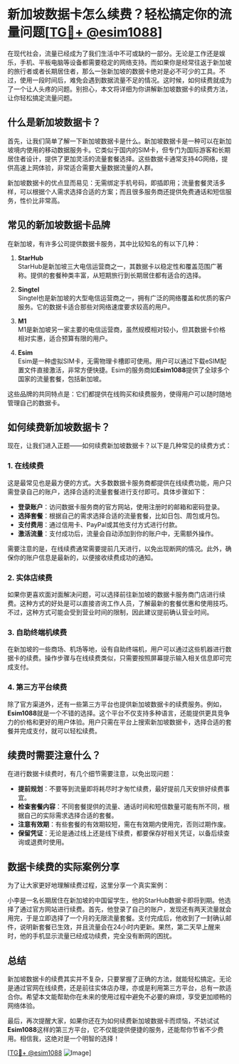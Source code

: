 # 新加坡数据卡怎么续费？轻松搞定你的流量问题[[TG💪+ @esim1088](https://t.me/s/esim1088)]

在现代社会，流量已经成为了我们生活中不可或缺的一部分。无论是工作还是娱乐，手机、平板电脑等设备都需要稳定的网络支持。而如果你是经常往返于新加坡的旅行者或者长期居住者，那么一张新加坡的数据卡绝对是必不可少的工具。不过，使用一段时间后，难免会遇到数据流量不足的情况。这时候，如何续费就成为了一个让人头疼的问题。别担心，本文将详细为你讲解新加坡数据卡的续费方法，让你轻松搞定流量问题。

## 什么是新加坡数据卡？

首先，让我们简单了解一下新加坡数据卡是什么。新加坡数据卡是一种可以在新加坡境内使用的移动数据服务卡。它类似于国内的SIM卡，但专门为国际游客和长期居住者设计，提供了更加灵活的流量套餐选择。这些数据卡通常支持4G网络，提供高速上网体验，非常适合需要大量数据流量的人群。

新加坡数据卡的优点显而易见：无需绑定手机号码，即插即用；流量套餐灵活多样，可以根据个人需求选择合适的方案；而且很多服务商还提供免费通话和短信服务，性价比非常高。

## 常见的新加坡数据卡品牌

在新加坡，有许多公司提供数据卡服务，其中比较知名的有以下几种：

1. **StarHub**  
   StarHub是新加坡三大电信运营商之一，其数据卡以稳定性和覆盖范围广著称。提供的套餐种类丰富，从短期旅行到长期居住都有适合的选择。

2. **Singtel**  
   Singtel也是新加坡的大型电信运营商之一，拥有广泛的网络覆盖和优质的客户服务。它的数据卡适合那些对网络速度要求较高的用户。

3. **M1**  
   M1是新加坡另一家主要的电信运营商，虽然规模相对较小，但其数据卡价格相对实惠，适合预算有限的用户。

4. **Esim**  
   Esim是一种虚拟SIM卡，无需物理卡槽即可使用。用户可以通过下载eSIM配置文件直接激活，非常方便快捷。Esim的服务商如**Esim1088**提供了全球多个国家的流量套餐，包括新加坡。

这些品牌的共同特点是：它们都提供在线购买和续费服务，使得用户可以随时随地管理自己的数据卡。

## 如何续费新加坡数据卡？

现在，让我们进入正题——如何续费新加坡数据卡？以下是几种常见的续费方式：

### 1. 在线续费

这是最常见也是最方便的方式。大多数数据卡服务商都提供在线续费功能，用户只需登录自己的账户，选择合适的流量套餐进行支付即可。具体步骤如下：

- **登录账户**：访问数据卡服务商的官方网站，使用注册时的邮箱和密码登录。
- **选择套餐**：根据自己的需求选择合适的流量套餐，比如日包、周包或月包。
- **支付费用**：通过信用卡、PayPal或其他支付方式进行付款。
- **激活流量**：支付成功后，流量会自动添加到你的账户中，无需额外操作。

需要注意的是，在线续费通常需要提前几天进行，以免出现断网的情况。此外，确保你的账户信息是最新的，以便接收续费成功的通知。

### 2. 实体店续费

如果你更喜欢面对面解决问题，可以选择前往新加坡的数据卡服务商门店进行续费。这种方式的好处是可以直接咨询工作人员，了解最新的套餐优惠和使用技巧。不过，这种方式可能会受到营业时间的限制，因此建议提前确认营业时间。

### 3. 自助终端机续费

在新加坡的一些商场、机场等地，设有自助终端机，用户可以通过这些机器进行数据卡的续费。操作步骤与在线续费类似，只需要按照屏幕提示输入相关信息即可完成支付。

### 4. 第三方平台续费

除了官方渠道外，还有一些第三方平台也提供新加坡数据卡的续费服务。例如，**Esim1088**就是一个不错的选择。这个平台不仅支持多种语言，还能提供更具竞争力的价格和更好的用户体验。用户只需在平台上搜索新加坡数据卡，选择合适的套餐并完成支付，就可以轻松续费。

## 续费时需要注意什么？

在进行数据卡续费时，有几个细节需要注意，以免出现问题：

- **提前规划**：不要等到流量即将耗尽时才匆忙续费，最好提前几天安排好续费事宜。
- **检查套餐内容**：不同套餐提供的流量、通话时间和短信数量可能有所不同，根据自己的实际需求选择合适的套餐。
- **注意有效期**：有些套餐的有效期较短，需在有效期内使用完，否则过期作废。
- **保留凭证**：无论是通过线上还是线下续费，都要保存好相关凭证，以备后续查询或退费时使用。

## 数据卡续费的实际案例分享

为了让大家更好地理解续费过程，这里分享一个真实案例：

小李是一名长期居住在新加坡的中国留学生，他的StarHub数据卡即将到期。他选择了通过官方网站进行续费。首先，他登录了自己的账户，发现还有两天流量就会用完，于是立即选择了一个月的无限流量套餐。支付完成后，他收到了一封确认邮件，说明新套餐已生效，并且流量会在24小时内更新。果然，第二天早上醒来时，他的手机显示流量已经成功续费，完全没有断网的困扰。

## 总结

新加坡数据卡的续费其实并不复杂，只要掌握了正确的方法，就能轻松搞定。无论是通过官网在线续费，还是前往实体店办理，亦或是利用第三方平台，总有一款适合你。希望本文能帮助你在未来的使用过程中避免不必要的麻烦，享受更加顺畅的网络体验。

最后，再次提醒大家，如果你还在为如何续费新加坡数据卡而烦恼，不妨试试**Esim1088**这样的第三方平台，它不仅能提供便捷的服务，还能帮你节省不少费用。相信我，这绝对是一个明智的选择！

[[TG💪+ @esim1088](https://t.me/s/esim1088) ![Image](https://i.postimg.cc/4NQfJmqS/Snipaste-2025-05-13-00-14-12.png)]
